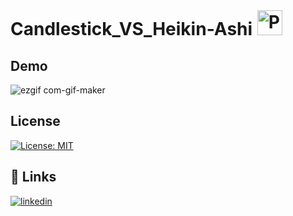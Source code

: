 # Candlestick_VS_Heikin-Ashi  <a href="https://www.python.org/" target="_blank"><img style="margin: 1px" src="https://profilinator.rishav.dev/skills-assets/python-original.svg" alt="Python" height="40" /></a>  

## Demo

![ezgif com-gif-maker](https://user-images.githubusercontent.com/77856593/190024244-2177fbed-5d53-463e-a134-b21c3561394f.gif)

## License

[![License: MIT](https://img.shields.io/badge/License-MIT-yellow.svg)](https://opensource.org/licenses/MIT)

## 🔗 Links

[![linkedin](https://img.shields.io/badge/linkedin-0A66C2?style=for-the-badge&logo=linkedin&logoColor=white)](https://www.linkedin.com/in/emre-kaya1923/)






